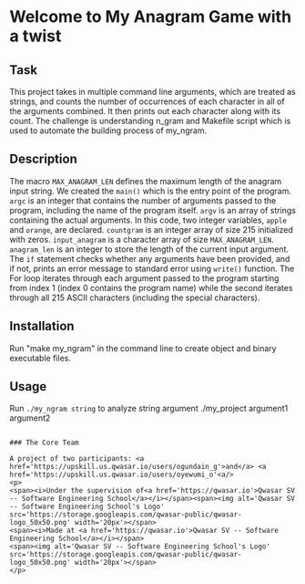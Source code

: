 # Welcome to My Anagram Game with a twist


## Task
This project takes in multiple command line arguments, which are treated as strings, and counts the number of occurrences of each character in all of the arguments combined. It then prints out each character along with its count.
The challenge is understanding n_gram and Makefile script which is used to automate the building process of my_ngram. 
## Description
The macro `MAX_ANAGRAM_LEN` defines the maximum length of the anagram input string. We created the `main()` which is the entry point of the program. `argc` is an integer that contains the number of arguments passed to the program, including the name of the program itself. `argv` is an array of strings containing the actual arguments. In this code, two integer variables, `apple` and `orange`, are declared. `countgram` is an integer array of size 215 initialized with zeros. `input_anagram` is a character array of size `MAX_ANAGRAM_LEN`. `anagram_len` is an integer to store the length of the current input argument. The `if` statement checks whether any arguments have been provided, and if not, prints an error message to standard error using `write()` function. 
The For loop iterates through each argument passed to the program starting from index 1 (index 0 contains the program name) while the second iterates through all 215 ASCII characters (including the special characters).

## Installation
Run "make my_ngram" in the command line to create object and binary executable files.
## Usage
Run `./my_ngram string` to analyze string argument
./my_project argument1 argument2
```

### The Core Team

A project of two participants: <a href='https://upskill.us.qwasar.io/users/ogundain_g'>and</a> <a href='https://upskill.us.qwasar.io/users/oyewumi_o'<a/> 
<p>
<span><i>Under the supervision of<a href='https://qwasar.io'>Qwasar SV -- Software Engineering School</a></i></span><span><img alt='Qwasar SV -- Software Engineering School's Logo' src='https://storage.googleapis.com/qwasar-public/qwasar-logo_50x50.png' width='20px'></span>
<span><i>Made at <a href='https://qwasar.io'>Qwasar SV -- Software Engineering School</a></i></span>
<span><img alt='Qwasar SV -- Software Engineering School's Logo' src='https://storage.googleapis.com/qwasar-public/qwasar-logo_50x50.png' width='20px'></span>
</p>
